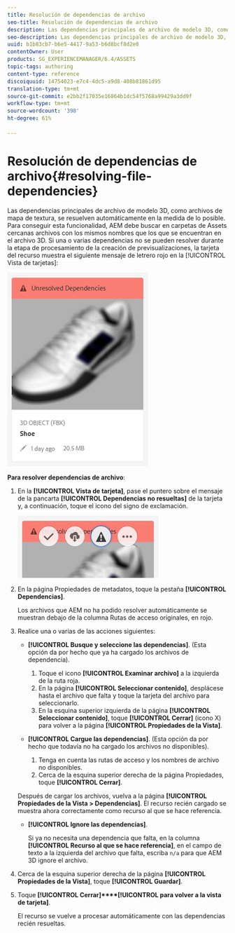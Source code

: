 ```yaml
---
title: Resolución de dependencias de archivo
seo-title: Resolución de dependencias de archivo
description: Las dependencias principales de archivo de modelo 3D, como archivos de mapa de textura, se resuelven automáticamente en la medida de lo posible. Para conseguir esta funcionalidad, AEM debe buscar en carpetas de Assets cercanas archivos con los mismos nombres que los que se encuentran en el archivo 3D.
seo-description: Las dependencias principales de archivo de modelo 3D, como archivos de mapa de textura, se resuelven automáticamente en la medida de lo posible. Para conseguir esta funcionalidad, AEM debe buscar en carpetas de Assets cercanas archivos con los mismos nombres que los que se encuentran en el archivo 3D.
uuid: b1b83cb7-b6e5-4417-9a53-b6d8bcf8d2e0
contentOwner: User
products: SG_EXPERIENCEMANAGER/6.4/ASSETS
topic-tags: authoring
content-type: reference
discoiquuid: 14754023-e7c4-4dc5-a9d8-408b81861d95
translation-type: tm+mt
source-git-commit: e2bb2f17035e16864b1dc54f5768a99429a3dd9f
workflow-type: tm+mt
source-wordcount: '398'
ht-degree: 61%

---
```



# Resolución de dependencias de archivo{#resolving-file-dependencies}

Las dependencias principales de archivo de modelo 3D, como archivos de mapa de textura, se resuelven automáticamente en la medida de lo posible. Para conseguir esta funcionalidad, AEM debe buscar en carpetas de Assets cercanas archivos con los mismos nombres que los que se encuentran en el archivo 3D. Si una o varias dependencias no se pueden resolver durante la etapa de procesamiento de la creación de previsualizaciones, la tarjeta del recurso muestra el siguiente mensaje de letrero rojo en la [!UICONTROL Vista de tarjetas]:

![chlimage_1-189](assets/chlimage_1-189.png)

**Para resolver dependencias de archivo**:

1. En la **[!UICONTROL Vista de tarjeta]**, pase el puntero sobre el mensaje de la pancarta **[!UICONTROL Dependencias no resueltas]** de la tarjeta y, a continuación, toque el icono del signo de exclamación.

   ![chlimage_1-190](assets/chlimage_1-190.png)

1. En la página Propiedades de metadatos, toque la pestaña **[!UICONTROL Dependencias]**.

   Los archivos que AEM no ha podido resolver automáticamente se muestran debajo de la columna Rutas de acceso originales, en rojo.

1. Realice una o varias de las acciones siguientes:

   * **[!UICONTROL Busque y seleccione las dependencias]**. (Esta opción da por hecho que ya ha cargado los archivos de dependencia).

      1. Toque el icono **[!UICONTROL Examinar archivo]** a la izquierda de la ruta roja.
      1. En la página **[!UICONTROL Seleccionar contenido]**, desplácese hasta el archivo que falta y toque la tarjeta del archivo para seleccionarlo.
      1. En la esquina superior izquierda de la página **[!UICONTROL Seleccionar contenido]**, toque **[!UICONTROL Cerrar]** (icono X) para volver a la página **[!UICONTROL Propiedades de la Vista]**.
   * **[!UICONTROL Cargue las dependencias]**. (Esta opción da por hecho que todavía no ha cargado los archivos no disponibles).

      1. Tenga en cuenta las rutas de acceso y los nombres de archivo no disponibles.
      1. Cerca de la esquina superior derecha de la página Propiedades, toque **[!UICONTROL Cerrar]**.

   Después de cargar los archivos, vuelva a la página **[!UICONTROL Propiedades de la Vista > Dependencias]**. El recurso recién cargado se muestra ahora correctamente como recurso al que se hace referencia.

   * **[!UICONTROL Ignore las dependencias]**.

      Si ya no necesita una dependencia que falta, en la columna **[!UICONTROL Recurso al que se hace referencia]**, en el campo de texto a la izquierda del archivo que falta, escriba `n/a` para que AEM 3D ignore el archivo.



1. Cerca de la esquina superior derecha de la página **[!UICONTROL Propiedades de la Vista]**, toque **[!UICONTROL Guardar]**.
1. Toque **[!UICONTROL Cerrar]****[!UICONTROL para volver a la vista de tarjeta]**.

   El recurso se vuelve a procesar automáticamente con las dependencias recién resueltas.

